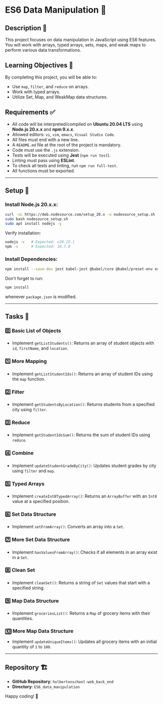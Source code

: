 # ES6 Data Manipulation 🚀

## Description 📖
This project focuses on data manipulation in JavaScript using ES6 features. You will work with arrays, typed arrays, sets, maps, and weak maps to perform various data transformations.

## Learning Objectives 🎯
By completing this project, you will be able to:
- Use `map`, `filter`, and `reduce` on arrays.
- Work with typed arrays.
- Utilize Set, Map, and WeakMap data structures.

## Requirements ✅
- All code will be interpreted/compiled on **Ubuntu 20.04 LTS** using **Node.js 20.x.x** and **npm 9.x.x**.
- Allowed editors: `vi`, `vim`, `emacs`, `Visual Studio Code`.
- All files must end with a new line.
- A `README.md` file at the root of the project is mandatory.
- Code must use the `.js` extension.
- Tests will be executed using **Jest** (`npm run test`).
- Linting must pass using **ESLint**.
- To check all tests and linting, run `npm run full-test`.
- All functions must be exported.

---

## Setup 🔧
### Install Node.js 20.x.x:
```sh
curl -sL https://deb.nodesource.com/setup_20.x -o nodesource_setup.sh
sudo bash nodesource_setup.sh
sudo apt install nodejs -y
```
Verify installation:
```sh
nodejs -v   # Expected: v20.15.1
npm -v      # Expected: 10.7.0
```

### Install Dependencies:
```sh
npm install --save-dev jest babel-jest @babel/core @babel/preset-env eslint
```

Don't forget to run:
```sh
npm install
```
whenever `package.json` is modified.

---

## Tasks 📌

### 0️⃣ Basic List of Objects
- Implement `getListStudents()`: Returns an array of student objects with `id`, `firstName`, and `location`.

### 1️⃣ More Mapping
- Implement `getListStudentIds()`: Returns an array of student IDs using the `map` function.

### 2️⃣ Filter
- Implement `getStudentsByLocation()`: Returns students from a specified city using `filter`.

### 3️⃣ Reduce
- Implement `getStudentIdsSum()`: Returns the sum of student IDs using `reduce`.

### 4️⃣ Combine
- Implement `updateStudentGradeByCity()`: Updates student grades by city using `filter` and `map`.

### 5️⃣ Typed Arrays
- Implement `createInt8TypedArray()`: Returns an `ArrayBuffer` with an `Int8` value at a specified position.

### 6️⃣ Set Data Structure
- Implement `setFromArray()`: Converts an array into a `Set`.

### 7️⃣ More Set Data Structure
- Implement `hasValuesFromArray()`: Checks if all elements in an array exist in a `Set`.

### 8️⃣ Clean Set
- Implement `cleanSet()`: Returns a string of `Set` values that start with a specified string.

### 9️⃣ Map Data Structure
- Implement `groceriesList()`: Returns a `Map` of grocery items with their quantities.

### 🔟 More Map Data Structure
- Implement `updateUniqueItems()`: Updates all grocery items with an initial quantity of `1` to `100`.

---

## Repository 🏗️
- **GitHub Repository**: `holbertonschool-web_back_end`
- **Directory**: `ES6_data_manipulation`

Happy coding! 🎉

